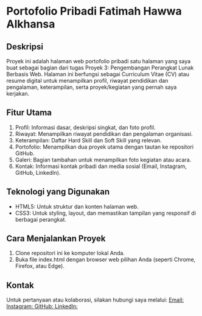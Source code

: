 # Portofolio Pribadi Fatimah Hawwa Alkhansa
## Deskripsi
Proyek ini adalah halaman web portofolio pribadi satu halaman yang saya buat sebagai bagian dari tugas Proyek 3: Pengembangan Perangkat Lunak Berbasis Web. Halaman ini berfungsi sebagai Curriculum Vitae (CV) atau resume digital untuk menampilkan profil, riwayat pendidikan dan pengalaman, keterampilan, serta proyek/kegiatan yang pernah saya kerjakan.

## Fitur Utama
1. Profil: Informasi dasar, deskripsi singkat, dan foto profil.
2. Riwayat: Menampilkan riwayat pendidikan dan pengalaman organisasi.
3. Keterampilan: Daftar Hard Skill dan Soft Skill yang relevan.
4. Portofolio: Menampilkan dua proyek utama dengan tautan ke repositori GitHub.
5. Galeri: Bagian tambahan untuk menampilkan foto kegiatan atau acara.
6. Kontak: Informasi kontak pribadi dan media sosial (Email, Instagram, GitHub, LinkedIn).

## Teknologi yang Digunakan
* HTML5: Untuk struktur dan konten halaman web.
* CSS3: Untuk styling, layout, dan memastikan tampilan yang responsif di berbagai perangkat.

## Cara Menjalankan Proyek
1. Clone repositori ini ke komputer lokal Anda.
2. Buka file index.html dengan browser web pilihan Anda (seperti Chrome, Firefox, atau Edge).

## Kontak
Untuk pertanyaan atau kolaborasi, silakan hubungi saya melalui:
[Email: ](fatimahhawwaalkhansa@gmail.com)
[Instagram: ](https://instagram.com/ftmhhwwa)
[GitHub: ](https://github.com/ftmhhwwa)
[LinkedIn: ](https://id.linkedin.com/in/fatimah-hawwa-alkhansa-b9b6b0259)
